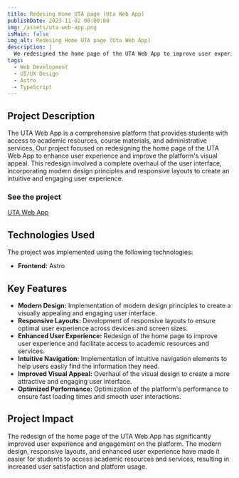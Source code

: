 ```yaml
---
title: Redesing Home UTA page (Uta Web App) 
publishDate: 2023-11-02 00:00:00
img: /assets/uta-web-app.png
isMain: false
img_alt: Redesing Home UTA page (Uta Web App)
description: |
  We redesigned the home page of the UTA Web App to improve user experience and enhance the platform's visual appeal. This project involved a complete overhaul of the user interface, focusing on modern design principles and responsive layouts.
tags:
  - Web Development
  - UI/UX Design
  - Astro
  - TypeScript
---
```


## Project Description
The UTA Web App is a comprehensive platform that provides students with access to academic resources, course materials, and administrative services. Our project focused on redesigning the home page of the UTA Web App to enhance user experience and improve the platform's visual appeal. This redesign involved a complete overhaul of the user interface, incorporating modern design principles and responsive layouts to create an intuitive and engaging user experience.

### See the project
[UTA Web App](https://uta-web-project.vercel.app/)

## Technologies Used
The project was implemented using the following technologies:
- **Frontend:** Astro

## Key Features
- **Modern Design:** Implementation of modern design principles to create a visually appealing and engaging user interface.
- **Responsive Layouts:** Development of responsive layouts to ensure optimal user experience across devices and screen sizes.
- **Enhanced User Experience:** Redesign of the home page to improve user experience and facilitate access to academic resources and services.
- **Intuitive Navigation:** Implementation of intuitive navigation elements to help users easily find the information they need.
- **Improved Visual Appeal:** Overhaul of the visual design to create a more attractive and engaging user interface.
- **Optimized Performance:** Optimization of the platform's performance to ensure fast loading times and smooth user interactions.

## Project Impact
The redesign of the home page of the UTA Web App has significantly improved user experience and engagement on the platform. The modern design, responsive layouts, and enhanced user experience have made it easier for students to access academic resources and services, resulting in increased user satisfaction and platform usage.
